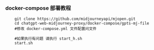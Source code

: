 ### docker-compose 部署教程 

```shell
    git clone https://github.com/midjourneyapi/mjopen.git
    cd chatgpt-web-midjourney-proxy/docker-compose/gpts-mj-file
    #修改 docker-compose.yml 文件配置问文件
    
    #如果执行有问题 请执行 start_h.sh
    start.sh 
  ``` 